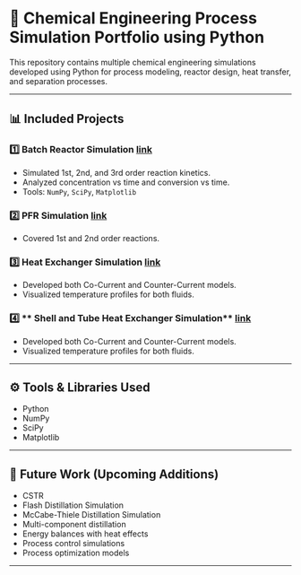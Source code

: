 # 🧪 Chemical Engineering Process Simulation Portfolio using Python

This repository contains multiple chemical engineering simulations developed using Python for process modeling, reactor design, heat transfer, and separation processes.



---

## 📊 Included Projects

### 1️⃣ **Batch Reactor Simulation** [link](https://github.com/SuryaPavan-001/-Batch-Reactor-Simulation-using-Python)
- Simulated 1st, 2nd, and 3rd order reaction kinetics.
- Analyzed concentration vs time and conversion vs time.
- Tools: `NumPy`, `SciPy`, `Matplotlib`

### 2️⃣ **PFR Simulation** [link](https://github.com/SuryaPavan-001/PFR-Simulation-using-Python)
- Covered 1st and 2nd order reactions.

### 3️⃣ **Heat Exchanger Simulation** [link](https://github.com/SuryaPavan-001/Heat-Exchanger-Simulation-)
- Developed both Co-Current and Counter-Current models.
- Visualized temperature profiles for both fluids.

### 4️⃣ ** Shell and Tube Heat Exchanger Simulation** [link](https://github.com/SuryaPavan-001/Shell-Tube-Heat-Exchanger-Simulation)
- Developed both Co-Current and Counter-Current models.
- Visualized temperature profiles for both fluids.


---

## ⚙️ Tools & Libraries Used

- Python
- NumPy
- SciPy
- Matplotlib

---

## 🚀 Future Work (Upcoming Additions)
- CSTR 
- Flash Distillation Simulation
- McCabe-Thiele Distillation Simulation
- Multi-component distillation
- Energy balances with heat effects
- Process control simulations
- Process optimization models

---



